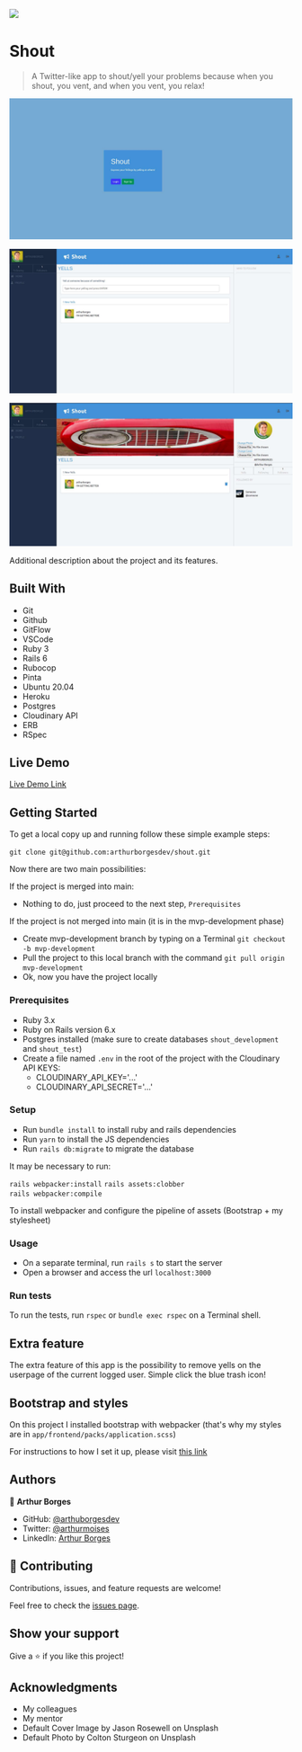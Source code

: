 ![](https://img.shields.io/badge/Microverse-blueviolet)

# Shout

> A Twitter-like app to shout/yell your problems because when you shout, you vent, and when you vent, you relax!

![Login screen](./login_img.jpg)

![Homepage screen](./homepage_img.jpg)

![User screen](./user_img.jpg)

Additional description about the project and its features.

## Built With

- Git
- Github
- GitFlow
- VSCode
- Ruby 3
- Rails 6
- Rubocop
- Pinta
- Ubuntu 20.04
- Heroku 
- Postgres
- Cloudinary API
- ERB
- RSpec


## Live Demo

[Live Demo Link](https://afternoon-falls-84906.herokuapp.com/)


## Getting Started

To get a local copy up and running follow these simple example steps: 

`git clone git@github.com:arthurborgesdev/shout.git`

Now there are two main possibilities:

If the project is merged into main:

- Nothing to do, just proceed to the next step, `Prerequisites`

If the project is not merged into main (it is in the mvp-development phase)

- Create mvp-development branch by typing on a Terminal `git checkout -b mvp-development`
- Pull the project to this local branch with the command `git pull origin mvp-development` 
- Ok, now you have the project locally

### Prerequisites

- Ruby 3.x
- Ruby on Rails version 6.x
- Postgres installed (make sure to create databases `shout_development` and `shout_test`)
- Create a file named `.env` in the root of the project with the Cloudinary API KEYS:
  - CLOUDINARY_API_KEY='...'
  - CLOUDINARY_API_SECRET='...'

### Setup

- Run `bundle install` to install ruby and rails dependencies
- Run `yarn` to install the JS dependencies
- Run `rails db:migrate` to migrate the database

It may be necessary to run:

`rails webpacker:install`
`rails assets:clobber`  
`rails webpacker:compile`

To install webpacker and configure the pipeline of assets (Bootstrap + my stylesheet)   

### Usage

- On a separate terminal, run `rails s` to start the server
- Open a browser and access the url `localhost:3000`

### Run tests

To run the tests, run `rspec` or `bundle exec rspec` on a Terminal shell.

## Extra feature

The extra feature of this app is the possibility to remove yells on the userpage of the current logged user. Simple click the blue trash icon!

## Bootstrap and styles

On this project I installed bootstrap with webpacker (that's why my styles are in `app/frontend/packs/application.scss`)

For instructions to how I set it up, please visit [this link](https://bootrails.com/blog/rails-bootstrap-tutorial)


## Authors

👤 **Arthur Borges**

- GitHub: [@arthuborgesdev](https://github.com/arthurborgesdev)
- Twitter: [@arthurmoises](https://twitter.com/arthurmoises)
- LinkedIn: [Arthur Borges](https://linkedin.com/in/arthurmoises)

## 🤝 Contributing

Contributions, issues, and feature requests are welcome!

Feel free to check the [issues page](https://github.com/arthurborgesdev/shout/issues).

## Show your support

Give a ⭐️ if you like this project!

## Acknowledgments

- My colleagues
- My mentor
- Default Cover Image by Jason Rosewell on Unsplash 
- Default Photo by Colton Sturgeon on Unsplash


  